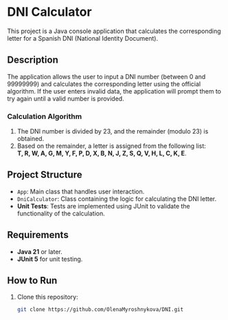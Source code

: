 # DNI Calculator

This project is a Java console application that calculates the corresponding letter for a Spanish DNI (National Identity Document).

## Description

The application allows the user to input a DNI number (between 0 and 99999999) and calculates the corresponding letter using the official algorithm. If the user enters invalid data, the application will prompt them to try again until a valid number is provided.

### Calculation Algorithm
1. The DNI number is divided by 23, and the remainder (modulo 23) is obtained.
2. Based on the remainder, a letter is assigned from the following list:  
   **T, R, W, A, G, M, Y, F, P, D, X, B, N, J, Z, S, Q, V, H, L, C, K, E**.

## Project Structure

- `App`: Main class that handles user interaction.
- `DniCalculator`: Class containing the logic for calculating the DNI letter.
- **Unit Tests**: Tests are implemented using JUnit to validate the functionality of the calculation.

## Requirements

- **Java 21** or later.
- **JUnit 5** for unit testing.

## How to Run

1. Clone this repository:
   ```bash
   git clone https://github.com/OlenaMyroshnykova/DNI.git

